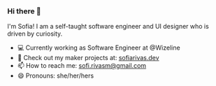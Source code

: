 ### Hi there 👋

 I'm Sofia! I am a self-taught software engineer and UI designer who is driven by curiosity. 
 
- :computer: Currently working as Software Engineer at @Wizeline
- :wrench: Check out my maker projects at: [sofiarivas.dev](https://sofiarivas.dev/)
- 📫 How to reach me: sofi.rivasm@gmail.com
- 😄 Pronouns: she/her/hers 

<!--
**sofiarivas/sofiarivas** is a ✨ _special_ ✨ repository because its `README.md` (this file) appears on your GitHub profile.

Here are some ideas to get you started:

- 🔭 I’m currently working on ...
- 🌱 I’m currently learning ...
- 👯 I’m looking to collaborate on ...
- 🤔 I’m looking for help with ...
- 💬 Ask me about ...
- 📫 How to reach me: ...
- 😄 Pronouns: ...
- ⚡ Fun fact: ...
-->
